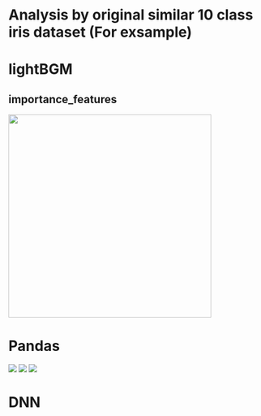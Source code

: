 # Analysis by original similar 10 class iris dataset (For exsample)


# lightBGM 

## importance_features

<img src="https://user-images.githubusercontent.com/48679574/108627938-592ff480-749b-11eb-80a5-c8f3962ca533.png" width="400px">

# Pandas 

<img src="https://user-images.githubusercontent.com/48679574/108627986-9f855380-749b-11eb-8b9a-817a9d86a79c.png">

<img src="https://user-images.githubusercontent.com/48679574/108627995-a7dd8e80-749b-11eb-9527-0d47fb05c47e.png">

<img src="https://user-images.githubusercontent.com/48679574/108628000-af049c80-749b-11eb-8d82-d0a883f1823b.png">

# DNN


